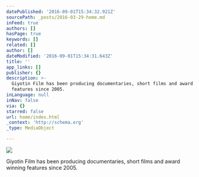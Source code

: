 ```yaml
---
datePublished: '2016-09-01T15:34:32.921Z'
sourcePath: _posts/2016-03-29-home.md
inFeed: true
authors: []
hasPage: true
keywords: []
related: []
author: []
dateModified: '2016-09-01T15:34:31.643Z'
title: ''
app_links: []
publisher: {}
description: >-
  Giyotin Film has been producing documentaries, short films and award winning
  features since 2005.
inLanguage: null
inNav: false
via: {}
starred: false
url: home/index.html
_context: 'http://schema.org'
_type: MediaObject

---
```

![](https://s3-us-west-2.amazonaws.com/the-grid-img/p/5b9e209840cc76c56ee0ae3b2d8f10bc6d58648a.jpg)

Giyotin Film has been producing documentaries, short films and award winning features since 2005\.